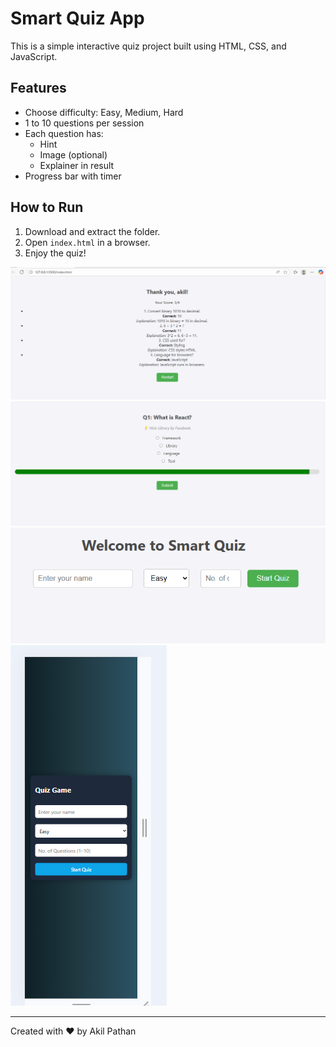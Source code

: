 
# Smart Quiz App

This is a simple interactive quiz project built using HTML, CSS, and JavaScript.

## Features
- Choose difficulty: Easy, Medium, Hard
- 1 to 10 questions per session
- Each question has:
  - Hint
  - Image (optional)
  - Explainer in result
- Progress bar with timer

## How to Run
1. Download and extract the folder.
2. Open `index.html` in a browser.
3. Enjoy the quiz!

![alt text](image.png)
![alt text](image-1.png)
![alt text](image-2.png)
![alt text](image-3.png)

---


Created with ❤️ by Akil Pathan 
